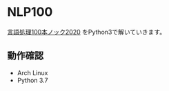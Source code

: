 # NLP100
[言語処理100本ノック2020](https://nlp100.github.io/ja/) をPython3で解いていきます。
## 動作確認 
- Arch Linux
- Python 3.7
